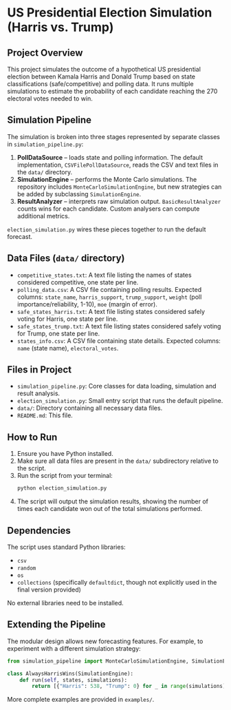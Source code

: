 # US Presidential Election Simulation (Harris vs. Trump)

## Project Overview

This project simulates the outcome of a hypothetical US presidential election between Kamala Harris and Donald Trump based on state classifications (safe/competitive) and polling data. It runs multiple simulations to estimate the probability of each candidate reaching the 270 electoral votes needed to win.

## Simulation Pipeline

The simulation is broken into three stages represented by separate classes in
`simulation_pipeline.py`:

1. **PollDataSource** – loads state and polling information. The default
   implementation, `CSVFilePollDataSource`, reads the CSV and text files in the
   `data/` directory.
2. **SimulationEngine** – performs the Monte Carlo simulations. The repository
   includes `MonteCarloSimulationEngine`, but new strategies can be added by
   subclassing `SimulationEngine`.
3. **ResultAnalyzer** – interprets raw simulation output. `BasicResultAnalyzer`
   counts wins for each candidate. Custom analysers can compute additional
   metrics.

`election_simulation.py` wires these pieces together to run the default
forecast.

## Data Files (`data/` directory)

* `competitive_states.txt`: A text file listing the names of states considered competitive, one state per line.
* `polling_data.csv`: A CSV file containing polling results. Expected columns: `state_name`, `harris_support`, `trump_support`, `weight` (poll importance/reliability, 1-10), `moe` (margin of error).
* `safe_states_harris.txt`: A text file listing states considered safely voting for Harris, one state per line.
* `safe_states_trump.txt`: A text file listing states considered safely voting for Trump, one state per line.
* `states_info.csv`: A CSV file containing state details. Expected columns: `name` (state name), `electoral_votes`.

## Files in Project

* `simulation_pipeline.py`: Core classes for data loading, simulation and
  result analysis.
* `election_simulation.py`: Small entry script that runs the default pipeline.
* `data/`: Directory containing all necessary data files.
* `README.md`: This file.

## How to Run

1.  Ensure you have Python installed.
2.  Make sure all data files are present in the `data/` subdirectory relative to the script.
3.  Run the script from your terminal:
    ```bash
    python election_simulation.py
    ```
4.  The script will output the simulation results, showing the number of times each candidate won out of the total simulations performed.

## Dependencies

The script uses standard Python libraries:
* `csv`
* `random`
* `os`
* `collections` (specifically `defaultdict`, though not explicitly used in the final version provided)

No external libraries need to be installed.

## Extending the Pipeline

The modular design allows new forecasting features. For example, to experiment
with a different simulation strategy:

```python
from simulation_pipeline import MonteCarloSimulationEngine, SimulationEngine

class AlwaysHarrisWins(SimulationEngine):
    def run(self, states, simulations):
        return [{"Harris": 538, "Trump": 0} for _ in range(simulations)]
```

More complete examples are provided in `examples/`.
